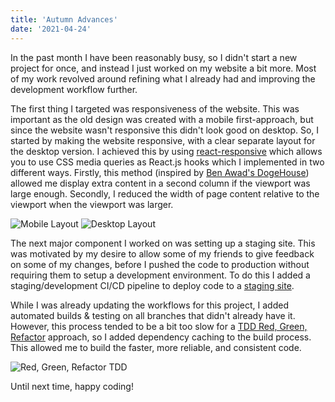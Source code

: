 ```yaml
---
title: 'Autumn Advances'
date: '2021-04-24'
---
```


In the past month I have been reasonably busy, so I didn't start a new project for once, and instead I just worked on my website a bit more. Most of my work revolved around refining what I already had and improving the development workflow further.

The first thing I targeted was responsiveness of the website. This was important as the old design was created with a mobile first-approach, but since the website wasn't responsive this didn't look good on desktop. So, I started by making the website responsive, with a clear separate layout for the desktop version. I achieved this by using [react-responsive][1] which allows you to use CSS media queries as React.js hooks which I implemented in two different ways. Firstly, this method (inspired by [Ben Awad's DogeHouse][2]) allowed me display extra content in a second column if the viewport was large enough. Secondly, I reduced the width of page content relative to the viewport when the viewport was larger.

![Mobile Layout][5]
![Desktop Layout][6]

The next major component I worked on was setting up a staging site. This was motivated by my desire to allow some of my friends to give feedback on some of my changes, before I pushed the code to production without requiring them to setup a development environment. To do this I added a staging/development CI/CD pipeline to deploy code to a [staging site][3].

While I was already updating the workflows for this project, I added automated builds & testing on all branches that didn't already have it. However, this process tended to be a bit too slow for a [TDD Red, Green, Refactor][4] approach, so I added dependency caching to the build process. This allowed me to build the faster, more reliable, and consistent code.

![Red, Green, Refactor TDD][7]

Until next time, happy coding!

<style>
    article img {
        display: block;
        margin: auto;
        max-width: 100%;
        max-height: 25rem;
    }
</style>

[1]: https://www.npmjs.com/package/react-responsive "NPM react-responsive"
[2]: https://github.com/benawad/dogehouse "DogeHouse Github"
[3]: https://staging.zyrn.dev "Zyrn.Dev Staging Environment"
[4]: https://www.codecademy.com/articles/tdd-red-green-refactor "Test-Driven Development: Red, Green, Refactor"
[5]: /images/autumn_advances/single_column.png "Mobile Layout"
[6]: /images/autumn_advances/two_columns.png "Desktop Layout"
[7]: https://content.codecademy.com/programs/tdd-js/articles/red-green-refactor-tdd.png "Red, Green, Refactor"